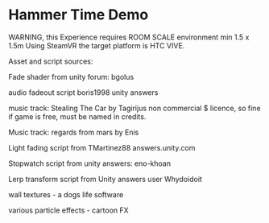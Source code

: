 # Hammer Time Demo

WARNING, this Experience requires ROOM SCALE environment min 1.5 x 1.5m
 Using SteamVR the target platform is HTC VIVE.





Asset and script sources:

Fade shader from unity forum: bgolus

audio fadeout script boris1998 unity answers

music track: Stealing The Car by Tagirijus  non commercial $ licence, so fine if game is free, must be named in credits.

Music track: regards from mars by Enis

Light fading script from TMartinez88 answers.unity.com

Stopwatch script from unity answers: eno-khoan 

Lerp transform script from Unity answers user Whydoidoit

wall textures - a dogs life software

various particle effects - cartoon FX